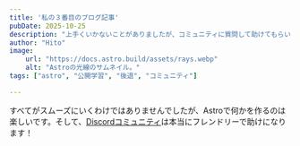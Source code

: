 ```yaml
---
title: '私の３番目のブログ記事'
pubDate: 2025-10-25
description: "上手くいかないことがありましたが、コミュニティに質問して助けてもらいました！"
author: "Hito"
image:
    url: "https://docs.astro.build/assets/rays.webp"
    alt: "Astroの光線のサムネイル。"
tags: ["astro", "公開学習", "後退", "コミュニティ"]

---
```

すべてがスムーズにいくわけではありませんでしたが、Astroで何かを作るのは楽しいです。そして、[Discordコミュニティ](https://astro.build/chat)は本当にフレンドリーで助けになります！